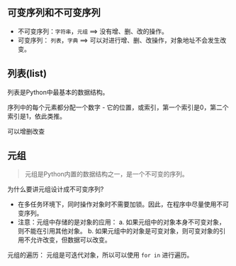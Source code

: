 ## 可变序列和不可变序列
- 不可变序列：`字符串`，`元组` ==> 没有增、删、改的操作。
- 可变序列：	`列表`，`字典`	==> 可以对进行增、删、改操作，对象地址不会发生改变。

## 列表(list)

列表是Python中最基本的数据结构。

序列中的每个元素都分配一个数字 - 它的位置，或索引，第一个索引是0，第二个索引是1，依此类推。

可以增删改查


## 元组
> 元组是Python内置的数据结构之一，是一个不可变的序列。

为什么要讲元组设计成不可变序列?
 - 在多任务环境下，同时操作对象时不需要加锁。因此，在程序中尽量使用不可变序列。
 - 注意：元组中存储的是对象的应用：
		a. 如果元组中的对象本身不可变对象，则不能在引用其他对象。
		b. 如果元组中的对象是可变对象，则可变对象的引用不允许改变，但数据可以改变。
	

元组的遍历：
	元组是可迭代对象，所以可以使用 `for in` 进行遍历。